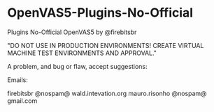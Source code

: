 OpenVAS5-Plugins-No-Official
============================

Plugins No-Official OpenVAS5 by @firebitsbr

"DO NOT USE IN PRODUCTION ENVIRONMENTS!
CREATE VIRTUAL MACHINE TEST ENVIRONMENTS AND APPROVAL."

A problem, and bug or flaw, accept suggestions:

Emails:

firebitsbr @nospam@ wald.intevation.org 
mauro.risonho @nospam@ gmail.com
